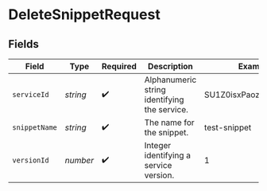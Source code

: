 # DeleteSnippetRequest


## Fields

| Field                                        | Type                                         | Required                                     | Description                                  | Example                                      |
| -------------------------------------------- | -------------------------------------------- | -------------------------------------------- | -------------------------------------------- | -------------------------------------------- |
| `serviceId`                                  | *string*                                     | :heavy_check_mark:                           | Alphanumeric string identifying the service. | SU1Z0isxPaozGVKXdv0eY                        |
| `snippetName`                                | *string*                                     | :heavy_check_mark:                           | The name for the snippet.                    | test-snippet                                 |
| `versionId`                                  | *number*                                     | :heavy_check_mark:                           | Integer identifying a service version.       | 1                                            |